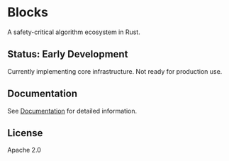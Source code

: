 # Blocks

A safety-critical algorithm ecosystem in Rust.

## Status: Early Development

Currently implementing core infrastructure. Not ready for production use.

## Documentation

See [Documentation](docs/README.md) for detailed information.

## License

Apache 2.0
